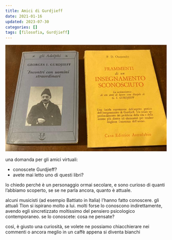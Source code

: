 ```yaml
---
title: Amici di Gurdjieff
date: 2021-01-16
updated: 2023-07-30
categories: []
tags: [filosofia, Gurdjieff]
---
```

![](../../../assets/img/post/2021/gurdjieff_featured.jpg)

una domanda per gli amici virtuali: 
- conoscete Gurdjieff?
- avete mai letto uno di questi libri?

lo chiedo perché è un personaggio ormai secolare, e sono curioso di quanti l’abbiamo scoperto, se se ne parla ancora, quanto è attuale. 

alcuni musicisti (ad esempio Battiato in Italia) l’hanno fatto conoscere. gli attuali Tlon si ispirano molto a lui. molti forse lo conoscono indirettamente, avendo egli sincretizzato moltissimo del pensiero psicologico contemporaneo. 
se lo conoscete: cosa ne pensate?

così, è giusto una curiosità, se volete ne possiamo chiacchierare nei commenti o ancora meglio in un caffè appena si diventa bianchi
